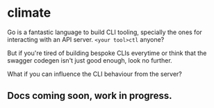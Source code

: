 # climate

Go is a fantastic language to build CLI tooling, specially the ones for interacting with an API server. `<your tool>ctl` anyone?

But if you're tired of building bespoke CLIs everytime or think that the swagger codegen isn't just good enough, look no further.

What if you can influence the CLI behaviour from the server?

## Docs coming soon, work in progress.
